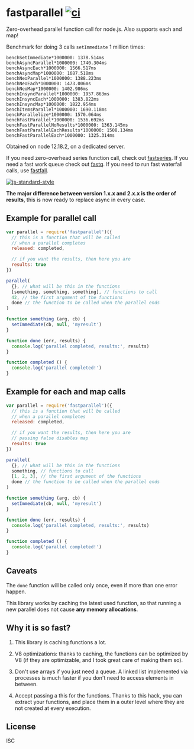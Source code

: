 # fastparallel [![ci](https://github.com/mcollina/fastparallel/actions/workflows/ci.yml/badge.svg)](https://github.com/mcollina/fastparallel/actions/workflows/ci.yml)

Zero-overhead parallel function call for node.js. Also supports each
and map!

Benchmark for doing 3 calls `setImmediate` 1 million times:

```
benchSetImmediate*1000000: 1378.514ms
benchAsyncParallel*1000000: 1740.304ms
benchAsyncEach*1000000: 1566.517ms
benchAsyncMap*1000000: 1687.518ms
benchNeoParallel*1000000: 1388.223ms
benchNeoEach*1000000: 1473.006ms
benchNeoMap*1000000: 1402.986ms
benchInsyncParallel*1000000: 1957.863ms
benchInsyncEach*1000000: 1383.822ms
benchInsyncMap*1000000: 1822.954ms
benchItemsParallel*1000000: 1690.118ms
benchParallelize*1000000: 1570.064ms
benchFastParallel*1000000: 1536.692ms
benchFastParallelNoResults*1000000: 1363.145ms
benchFastParallelEachResults*1000000: 1508.134ms
benchFastParallelEach*1000000: 1325.314ms
```

Obtained on node 12.18.2, on a dedicated server.

If you need zero-overhead series function call, check out
[fastseries](http://npm.im/fastseries). If you need a fast work queue
check out [fastq](http://npm.im/fastq). If you need to run fast
waterfall calls, use [fastfall](http://npm.im/fastfall).

[![js-standard-style](https://raw.githubusercontent.com/feross/standard/master/badge.png)](https://github.com/feross/standard)

__The major difference between version 1.x.x and 2.x.x is the order of
results__, this is now ready to replace async in every case.

## Example for parallel call

```js
var parallel = require('fastparallel')({
  // this is a function that will be called
  // when a parallel completes
  released: completed,

  // if you want the results, then here you are
  results: true
})

parallel(
  {}, // what will be this in the functions
  [something, something, something], // functions to call
  42, // the first argument of the functions
  done // the function to be called when the parallel ends
)

function something (arg, cb) {
  setImmediate(cb, null, 'myresult')
}

function done (err, results) {
  console.log('parallel completed, results:', results)
}

function completed () {
  console.log('parallel completed!')
}
```

## Example for each and map calls

```js
var parallel = require('fastparallel')({
  // this is a function that will be called
  // when a parallel completes
  released: completed,

  // if you want the results, then here you are
  // passing false disables map
  results: true
})

parallel(
  {}, // what will be this in the functions
  something, // functions to call
  [1, 2, 3], // the first argument of the functions
  done // the function to be called when the parallel ends
)

function something (arg, cb) {
  setImmediate(cb, null, 'myresult')
}

function done (err, results) {
  console.log('parallel completed, results:', results)
}

function completed () {
  console.log('parallel completed!')
}

```

## Caveats

The `done` function will be called only once, even if more than one error happen.

This library works by caching the latest used function, so that running a new parallel
does not cause **any memory allocations**.

## Why it is so fast?

1. This library is caching functions a lot.

2. V8 optimizations: thanks to caching, the functions can be optimized by V8 (if they are optimizable, and I took great care of making them so).

3. Don't use arrays if you just need a queue. A linked list implemented via processes is much faster if you don't need to access elements in between.

4. Accept passing a this for the functions. Thanks to this hack, you can extract your functions, and place them in a outer level where they are not created at every execution.

## License

ISC
